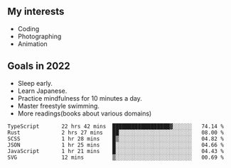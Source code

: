 ## My interests

- Coding
- Photographing
- Animation

## Goals in 2022

- Sleep early.
- Learn Japanese.
- Practice mindfulness for 10 minutes a day.
- Master freestyle swimming.
- More readings(books about various domains)

<!--START_SECTION:waka-->

```text
TypeScript       22 hrs 42 mins  ██████████████████▓░░░░░░   74.14 %
Rust             2 hrs 27 mins   ██░░░░░░░░░░░░░░░░░░░░░░░   08.00 %
SCSS             1 hr 28 mins    █▒░░░░░░░░░░░░░░░░░░░░░░░   04.82 %
JSON             1 hr 25 mins    █░░░░░░░░░░░░░░░░░░░░░░░░   04.66 %
JavaScript       1 hr 21 mins    █░░░░░░░░░░░░░░░░░░░░░░░░   04.43 %
SVG              12 mins         ▒░░░░░░░░░░░░░░░░░░░░░░░░   00.69 %
```

<!--END_SECTION:waka-->
